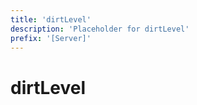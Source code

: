 ```yaml
---
title: 'dirtLevel'
description: 'Placeholder for dirtLevel'
prefix: '[Server]'
---
```


# dirtLevel

